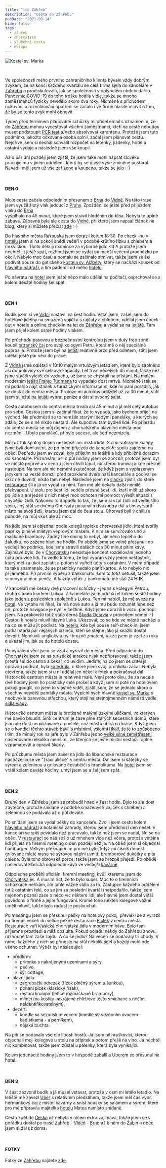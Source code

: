 ```yaml
---
title: "🇭🇷 Záhřeb"
description: "Cesta do Záhřebu"
pubDate: "2021-09-14"
hide: false
tags:
  - záhřeb
  - chorvatsko
  - služební-cesta
  - evropa
---
```



![Kostel sv. Marka](images/travelling_2021_Zahreb_image.jpeg)

&nbsp;

Ve společnosti mého prvního zahraničního klienta bývalo vždy dobrým zvykem, že
na konci každého kvartálu se celá firma sjela do kanceláře v
[Záhřebu](https://cs.wikipedia.org/wiki/Z%C3%A1h%C5%99eb) a prodiskutovala, jak
se společnosti v uplynulém období dařilo. Pandemie
[COVID-19](https://cs.wikipedia.org/wiki/Covid-19) do toho trošku hodila
vidle, takže se mnoho zaměstnanců fyzicky nevidělo skoro dva roky. Nicméně
s příchodem očkování a rozvolňování opatření se začalo i ve firmě
hlasitě mluvit o tom, že by se tento zvyk mohl obnovit.

Týden před termínem plánované schůzky mi přišel email s oznámením, že do
[Záhřebu](https://cs.wikipedia.org/wiki/Z%C3%A1h%C5%99eb) mohou vycestovat všichni
zaměstnanci, kteří na cestě nebudou muset podstoupit
[PCR test](https://cs.wikipedia.org/wiki/Polymer%C3%A1zov%C3%A1_%C5%99et%C4%9Bzov%C3%A1_reakce)
a/nebo absolvovat karanténu. Protože jsem tuto podmínku jakožto očkovaná osoba
splnil, začal jsem plánovat cestu. Nejdříve jsem si nechal schválit rozpočet
na letenky, jízdenky, hotel a ostatní výdaje a následně jsem vše koupil.

Až o pár dní později jsem zjistil, že jsem také mohl napsat člověku pracujícímu
v jiném oddělení, který by se o vše výše zmíněné postaral. Nevadí, měl jsem už
vše zařízeno a koupeno, takže se jelo :-)

&nbsp;

#### DEN 0

Moje cesta začala odpoledním přesunem z [Brna](https://cs.wikipedia.org/wiki/Brno)
do [Vídně](https://cs.wikipedia.org/wiki/V%C3%ADde%C5%88). Na této trase jsem využil
žlutý vlak jedoucí z [Prahy](https://cs.wikipedia.org/wiki/Praha). Zpoždění se
ještě před příjezdem vlaku do [Brna](https://cs.wikipedia.org/wiki/Brno)  
vyšplhalo na 45 minut, které jsem strávil hleděním do blba. Nebyla to úplně zábava.
Zábavná byla ale cesta do [Vídně](https://cs.wikipedia.org/wiki/V%C3%ADde%C5%88),
při které jsem napsal článek na blog, který si můžete přečíst [zde](traveling_2021_Viden.html) :-)

Do hlavního města [Rakouska](https://cs.wikipedia.org/wiki/Rakousko) jsem dorazil
kolem 18:30. Po check-inu v [hotelu](https://www.booking.com/hotel/at/congresswien.cs.html)
jsem si na pokoji snědl večeři v podobě krůtího řízku s chlebem a mrkvičkou.
Tímto děkuji mamince za výborné jídlo <3 A protože jsem nechtěl jít ještě spát,
rozhodl jsem se vydat na menší večerní procházku po okolí. Nebylo moc času a
pomalu se začínalo stmívat, takže jsem se šel podívat pouze do gotického
[kostela sv. Alžběty](https://www.erzdioezese-wien.at/pages/index_pfarren_basic.siteswift),
který se nachází kousek od [hlavního nádraží](https://cs.wikipedia.org/wiki/Wien_Hauptbahnhof),
a tím pádem i od mého [hotelu](https://www.booking.com/hotel/at/congresswien.cs.html).

Po návratu na [hotel](https://www.booking.com/hotel/at/congresswien.cs.html) jsem
ještě něco málo udělal na počítači, osprchoval se a kolem desáté hodiny šel spát.

&nbsp;

#### DEN 1

Budík jsem si ve [Vídni](https://cs.wikipedia.org/wiki/V%C3%ADde%C5%88) nastavil na šest hodin.
Vstal jsem, zašel jsem do hotelové jídelny na smažená vajíčka s rajčaty a chlebem,
udělal jsem check-out v hotelu a online check-in na let do
[Záhřebu](https://cs.wikipedia.org/wiki/Z%C3%A1h%C5%99eb) a vydal se na
[letiště](https://cs.wikipedia.org/wiki/Leti%C5%A1t%C4%9B_V%C3%ADde%C5%88).
Tam jsem přijel kolem osmé hodiny vlakem.

Po průchodu pasovou a bezpečnostní kontrolou jsem v duty free zóně koupil
[tatranský čaj](https://www.alkohol.cz/produkty/tatratea-52-8259/) pro svoji
kolegyni Petru, která mě o něj speciálně poprosila. Protože
jsem byl na [letišti](https://cs.wikipedia.org/wiki/Leti%C5%A1t%C4%9B_V%C3%ADde%C5%88)
relativně brzo před odletem, stihl jsem udělat ještě pár věcí do práce.

Z [Vídně](https://cs.wikipedia.org/wiki/V%C3%ADde%C5%88) jsme odlétali v 10:10
malým vrtulovým letadlem, které bylo zaplněno asi
do poloviny své celkové kapacity. Let trval necelých 45 minut, takže než jsme
stačili vyletět do vzduchu, už jsme se chystali na přistání. Na malém moderním
[letišti Franjo Tudmana](https://cs.wikipedia.org/wiki/Leti%C5%A1t%C4%9B_Franjo_Tu%C4%91mana)
to vypadalo dost mrtvě. Nicméně i tak se mi podařilo najít stánek s turistickými
informacemi, kde mi paní poradila, jak se dostat do centra města. Protože mi autobus
odjížděl až za 30 minut, stihl jsem si ještě na
[letišti](https://cs.wikipedia.org/wiki/Leti%C5%A1t%C4%9B_Franjo_Tu%C4%91mana)
vybrat peníze a dát si ovocný salát.

Cesta autobusem do centra města trvala asi 45 minut a já měl celý autobus pro
sebe. Cestou jsem si začínal říkat, že to vypadá, jako bychom přijeli na východ.
Na předměstí se to hemžilo starými šedými paneláky, u kterých se zdálo, že se o ně
nikdo nestará. Ale kupodivu tam bydleli lidé. Po příjezdu do centra města se můj
dojem z chorvatského hlavního města moc nezměnil. Ubylo paneláků, přibylo secese,
ale šeď nezmizela.

Můj už tak špatný dojem nezlepšili ani místní lidé. S chorvatskými kolegy jsme
byli domluveni, že po mém příjezdu do kanceláře spolu zajdeme na oběd. Dopředu
jsem avizoval, kdy přiletím na letiště a kdy přibližně dorazím do kanceláře.
Přiznávám, asi o půl hodiny jsem se zpozdil, protože jsem byl ve městě poprvé
a v centru jsem chvíli tápal, na kterou tramvaj a kde přesně nastoupit. Na tom
ale nic nemění skutečnost, že když jsem s vyplazeným jazykem na vestě dorazil před prosklené
dveře naší kanceláře a podíval se skrz ně dovnitř, nikdo tam nebyl. Následně jsem
na [slacku](https://cs.wikipedia.org/wiki/Slack_(software)) zjistil,
do které [restaurace](https://platz.hr/) šli a já se vydal za nimi.
Tam mě ale čekalo další nemilé překvapení. U stolu pro šest lidí sedělo přesně šest lidí,
kteří měli už skoro po jídle a ani jeden z nich nebyl moc ochoten mi pomoct
vyřešit situaci s chybějící židlí. Nakonec to dopadlo to tak, že jsem si
vzal židli od vedlejšího stolu, jiný stůl se dvěma Chorvaty posunul o dva metry
dál a tím vytvořil místo na svoji židli, kterou jsem dal do čela stolu.
Chorvati byli v chillu a pohodě, na můj vkus ale až moc.

Na jídlo jsem si objednal podle kolegů typické chorvatské jídlo, které tvořily
papriky plněné mletým vepřovým masem. K nim se servírovalo uho a mačkané brambory.
Žádný fine dining to nebyl, ale něco teplého do žaludku, co zažene hlad, se hodilo.
Po obědě jsme se volně přesunuli do vedlejšího podniku, kde jsme strávili dalších
cca 30 minut pitím kávy. Zajímavé bylo, že
v [Chorvatsku](https://cs.wikipedia.org/wiki/Chorvatsko) neexistuje
koncept rozdělování jednoho účtu pro více lidí. To vedlo k tomu, že byl vybrán
vždy jeden nešťastník, který měl za úkol zaplatit a potom si vyřídit účty
s ostatními. V mém případě to také znamenalo, že se prakticky nedalo platit kartou.
A to nebylo nic příjemného. Při prvním výběru z bankomatu jsem to totiž netušil,
takže jsem si nevybral moc peněz. A každý výběr z bankomatu mě stál 24 HRK.

V kanceláři mě čekaly dvě pracovní schůzky - jedna s kolegyní Petrou, druhá s team
leadrem Lukou. Z kanceláře jsem odcházel kolem šesté hodiny jako jeden z posledních
společně s Lukou. Ten mi nabídl, že mě sveze
na [hotel](https://www.booking.com/hotel/hr/b-amp-b-schlosser-amp-concept.cs.html).
Ve výtahu mi říkal, že má nové auto a já mu budu rozumět lépe než on, protože navigace je nyní
v češtině. Když jsme dorazili k vozu, pochopil jsem. Na prakovišti totiž stála
černá [Škoda Octavia](https://cs.wikipedia.org/wiki/%C5%A0koda_Octavia) v provedení
combi :-) Cestou k hotelu mluvil hlavně Luka. Ukazoval, co se kde ve městě nachází
a na co se můžu jít podívat. Na [hotelu](https://www.booking.com/hotel/hr/b-amp-b-schlosser-amp-concept.cs.html),
kde byl pouze self-check-in, jsem potkal starší pár nějakých cizinců, kteří se
stejně jako já snažili dostat dovnitř. Nemluvili anglicky a byli hrozně zmatení,
takže jsem je vzal za ruku a ukázal jim, jak se do hotelu dostat.

Po vybalení věcí jsem se vzal a vyrazil do města. Před odjezdem do
[Chorvatska](https://cs.wikipedia.org/wiki/Chorvatsko) jsem se
na turistické atrakce nijak nepřipravoval, takže jsem prostě šel
do centra a čekal, co uvidím. Jediné, na co jsem se chtěl jít opravdu podívat, byla
[katedrála](https://cs.wikipedia.org/wiki/Katedr%C3%A1la_Nanebevzet%C3%AD_Panny_Marie,_svat%C3%A9ho_%C5%A0t%C4%9Bp%C3%A1na_a_svat%C3%A9ho_Ladislava),
u které jsem svoji prohlídku začal. Nebyla otevřená, takže jsem si u ní udělal jen
několik fotek a pokračoval dál. Historické centrum města je relativně malé.
Není proto divu, že za necelé dvě hodiny jsem ho prakticky
celé prošel a když jsem si poté na hotelovém pokoji googlil, co jsem to vlastně
viděl, zjistil jsem, že se jednalo skoro o všechny největší památky města. Vypíchl bych
hlavně [kostel sv. Marka](https://en.wikipedia.org/wiki/St._Mark's_Church,_Zagreb)
s neobvykle barevnou střechou, který stojí na stejnojmenném náměstí vedle
[sídla vlády](https://cs.wikipedia.org/wiki/B%C3%A1nsk%C3%BD_dv%C5%AFr).

Historické centrum města je protkané malými úzkými uličkami, ve kterých mě bavilo
bloudit. Širší centrum je zase plné starých secesních domů, které jsou ale dost
neudržované a omšelé, což městu ubírá na kráse. Když jsem se o kondici těchto staveb
bavil s místními, všichni říkali, že je to způsobeno i tím, že minulý rok
na jaře bylo v Záhřebu jedno
[velké silné zemětřesení](https://zpravy.aktualne.cz/zahranici/zahreb-chorvatsko-nejsilnejsi-zemetreseni-za-140-let/r~31147d3e6cec11eaa6f6ac1f6b220ee8/)
následované několika menšími, ze kterých se ještě místní nestačili
úplně vzpamatovat a opravit škody.

Po průzkumu města jsem zašel na jídlo do libanonské restaurace nacházející se
ve "žrací uličce" v centru města. Dal jsem si šátečky se sýrem a zeleninou a
grilované čevabčiči s hranolkama.
Na [hotel](https://www.booking.com/hotel/hr/b-amp-b-schlosser-amp-concept.cs.html)
jsem se vrátil kolem deváté hodiny, umyl jsem se a šel jsem spát.

&nbsp;

#### DEN 2

Druhý den v Záhřebu jsem se probudil hned v šest hodin. Bylo to ale dost zbytečné,
protože snídaně v podobě smažených vajíček s chlebem a zeleninou se podávala až
o půl deváté.

Po snídani jsem se vydal pěšky do kanceláře. Zvolil jsem cestu kolem
[hlavního nádraží](https://cs.wikipedia.org/wiki/Zagreb_Glavni_kolodvor)
a botanické zahrady, kterou jsem předchozí den nešel. V kanceláři se
spíš povídalo než pracovalo, takže než jsem se nadál, šlo se na oběd.
V [restauraci](https://www.maredogrill.com/) se náš sešlo už mnohem více
než včera, protože většina lidí přijela na firemní
meeting o den později než já. Na oběd jsem si objednal hamburger. Velkým překvapením
pro mě bylo, když mi číšník donesl grilované mleté maso se sýrovou náplní
uvnitř, bramborové dukátky a pita chleba. Byla toho obrovská porce, takže jsem se
hrozně přejedl. Po obědě následoval klasická odpolední káva ve vedlejší
[kavárně](https://caffe-bar-face2face.business.site/).

Odpoledne proběhl oficiální firemní meeting, kvůli kterému jsem
do [Chorvatska](https://cs.wikipedia.org/wiki/Chorvatsko) jel.
A musím říct, že to bylo super. Moc to o firemních schůzkách neříkám, ale tahle
vážně stála za to. Zástupce každého oddělení totiž ostatním řekl, co se jim za
poslední kvartál (ne)podařilo, takže jsem nejenom poznal zase o něco víc některé
lidi, ale hlavně jsem dostal větší povědomí o firmě a jejím fungování. Kromě toho
někteří kolegové vážně uměli mluvit, takže byla radost je poslouchat.

Po meetingu jsem se přesunul pěšky na hotelový pokoj, převlékl se a vyrazil na firemní
večeři do velice pěkné restaurace [Ficlek](https://www.facebook.com/GostionicaFiclek)
v centru města. Restaurace vaří klasická chorvatská jídla v moderním hávu. Bylo
tam příjemné prostředí a milá obsluha. Pokud pojedu někdy do Záhřebu znovu, rozhodně
tam zase zajdu. A co se jedlo? Na večeři se podávaly tři chody. V rámci každého
z nich se přineslo na stůl několik jídel a každý mohl ode všeho ochutnat. Výběr
byl následující:

- předkrm:
  - prkénko s nakrájenými uzeninami a sýry,
  - pečivo,
  - sýr cottage,
- hlavní jídlo:
  - zagrebački odrezak (řízek plněný sýrem a šunkou),
  - pohani picek (klasický řízek),
  - restani krumpir (lehce rozmačkané brambory),
  - mlinci (na kostky nakrájené chlebové těsto smíchané s něčím neidentifikovatelným),
- dezert:
  - knedle sa sezonskim voćem (knedle se sezónním ovocem - kadlátkama - a perníkem),
  - nějaká buchta.

Na pití se podávalo vše dle libosti hostů. Já jsem pil hruškovici, kterou objednali
moji kolegové u stolu na přípitek a potom přešli na víno. Já nechtěl nic kombinovat,
takže jsem zůstal u pálenky, která byla vynikající.

Kolem jedenácté hodiny jsem to v hospodě zabalil
a [Uberem](https://cs.wikipedia.org/wiki/Uber) se přesunul na hotel.

&nbsp;

#### DEN 3

V šest zazvonil budík a já musel vstávat, protože v osm mi letělo letadlo.
Na letiště mě zavezl [Uber](https://cs.wikipedia.org/wiki/Uber) s relativním
předstihem, takže jsem měl čas vypít heřmánkový čaj z místní kavárny a sníst
housky se salámem a sýrem, které pro mě připravila majitelka
[hotelu](https://www.booking.com/hotel/hr/b-amp-b-schlosser-amp-concept.cs.html)
Matea namísto snídaně.

Cesta zpět do [Česka](https://cs.wikipedia.org/wiki/%C4%8Cesko) už nebyla
v ničem extra zajímavá, takže jsem se v pořádku dostal
po trase [Záhřeb](https://cs.wikipedia.org/wiki/Z%C3%A1h%C5%99eb) -
[Vídeň](https://cs.wikipedia.org/wiki/V%C3%ADde%C5%88) -
[Brno](https://cs.wikipedia.org/wiki/Brno) až k nám do
[Žabin](https://cs.wikipedia.org/wiki/Brno-%C5%BDabov%C5%99esky)
a oběd jsem si dal už doma.

&nbsp;

#### FOTKY

Fotky ze [Záhřebu](https://cs.wikipedia.org/wiki/Z%C3%A1h%C5%99eb) najdete
[zde](https://photos.app.goo.gl/QgkgtgD2jUasN5a68).
